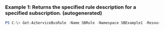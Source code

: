 ### Example 1: Returns the specified rule description for a specified subscription. (autogenerated)
```powershell
PS C:\> Get-AzServiceBusRule -Name SBRule -Namespace SBExample1 -ResourceGroupName Default-ServiceBus-WestUS -Subscription SBSubscription -Topic SBTopic
```

